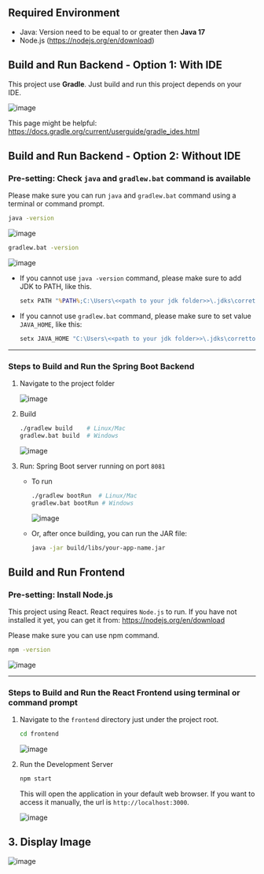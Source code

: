 ## Required Environment
- Java: Version need to be equal to or greater then **Java 17**
- Node.js (https://nodejs.org/en/download)


## Build and Run Backend - Option 1: With IDE
This project use **Gradle**. Just build and run this project depends on your IDE. 

![image](https://github.com/user-attachments/assets/8c42b6a1-c888-4f63-8a65-cfae5297e62e)

 This page might be helpful: https://docs.gradle.org/current/userguide/gradle_ides.html

## Build and Run Backend - Option 2: Without IDE
### Pre-setting: Check `java` and `gradlew.bat` command is available
Please make sure you can run `java` and `gradlew.bat` command using a terminal or command prompt.

```bash
java -version
```

![image](https://github.com/user-attachments/assets/cb8a576e-8fa3-4c71-a84e-d6cb79bc48f0)

```bash
gradlew.bat -version
```

![image](https://github.com/user-attachments/assets/e0fee34e-612d-408e-ae4a-891c98d4f596)

- If you cannot use `java -version` command, please make sure to add JDK to PATH, like this.
    ```cmd
    setx PATH "%PATH%;C:\Users\<<path to your jdk folder>>\.jdks\corretto-17.0.13\bin" /M
    ``` 

- If you cannot use `gradlew.bat` command, please make sure to set value `JAVA_HOME`, like this:
    ```cmd
    setx JAVA_HOME "C:\Users\<<path to your jdk folder>>\.jdks\corretto-17.0.13" /M
    ```

---

### Steps to Build and Run the Spring Boot Backend
1. Navigate to the project folder

    ![image](https://github.com/user-attachments/assets/c1020bcf-9e9c-4200-8f62-192eb70b7183)

2. Build
    ```bash
    ./gradlew build    # Linux/Mac
    gradlew.bat build  # Windows
    ```

   ![image](https://github.com/user-attachments/assets/baebf25e-1e4d-467d-b328-6862731ca98a)

3. Run: Spring Boot server running on port `8081`
    - To run
      ```bash
      ./gradlew bootRun  # Linux/Mac
      gradlew.bat bootRun # Windows
      ```
  
      ![image](https://github.com/user-attachments/assets/bc3ad68c-b51c-4f86-814e-d6c5bb44b02f)

    - Or, after once building, you can run the JAR file:
      ```bash
      java -jar build/libs/your-app-name.jar
      ```



## Build and Run Frontend
### Pre-setting: Install Node.js
This project using React. React requires `Node.js` to run. If you have not installed it yet, you can get it from:
https://nodejs.org/en/download

Please make sure you can use npm command.
```bash
npm -version
```

![image](https://github.com/user-attachments/assets/3d58f68f-ad25-4b84-b415-19a7f6eca854)

---

### Steps to Build and Run the React Frontend using terminal or command prompt
1. Navigate to the `frontend` directory just under the project root.
    ```bash
    cd frontend
    ```
    
    ![image](https://github.com/user-attachments/assets/def4a41d-7c7d-41b7-aeb3-bb29bc4d6b24)

2. Run the Development Server
   ```bash
   npm start
   ```

   This will open the application in your default web browser. If you want to access it manually, the url is `http://localhost:3000`.
   
   ![image](https://github.com/user-attachments/assets/a23d002a-068c-487f-abe1-fcc2c6969a7e)



## 3. Display Image
![image](https://github.com/user-attachments/assets/981639bb-d885-4dc0-a005-b4d203fdaaf0)

